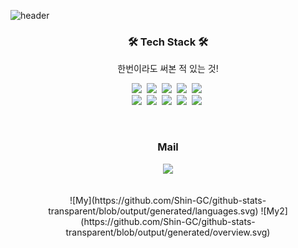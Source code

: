 ![header](https://capsule-render.vercel.app/api?type=soft&color=auto&height=150&section=header&text=GwangCheonShin&fontSize=70&animation=twinkling)

<h3 align="center">🛠 Tech Stack 🛠</h3>

<p align="center"> 한번이라도 써본 적 있는 것! </p>

<p align="center">
  <img src="https://img.shields.io/badge/Python-3766AB?style=flat-square&logo=Python&logoColor=white"/></a>&nbsp 
  <img src="https://img.shields.io/badge/Java-007396?style=flat-square&logo=Java&logoColor=white"/></a>&nbsp 
  <img src="https://img.shields.io/badge/C++-00599C?style=flat-square&logo=C%2B%2B&logoColor=white"/></a>&nbsp 
  <img src="https://img.shields.io/badge/C-A8B9CC?style=flat-square&logo=C&logoColor=white"/></a>&nbsp 
  <img src="https://img.shields.io/badge/MongoDB-47A248?style=flat-square&logo=javascript&logoColor=white"/></a>&nbsp 

  <br>
  <img src="https://img.shields.io/badge/Javascript-ffb13b?style=flat-square&logo=javascript&logoColor=white"/></a>&nbsp 
  <img src="https://img.shields.io/badge/css-1572B6?style=flat-square&logo=css3&logoColor=white"/></a>&nbsp 
  <img src="https://img.shields.io/badge/Django-092E20?style=flat-square&logo=Django&logoColor=white"/></a>&nbsp 
  <img src="https://img.shields.io/badge/Mysql-E6B91E?style=flat-square&logo=MySql&logoColor=white"/></a>&nbsp
  <img src="https://img.shields.io/badge/Flask-000000?style=flat-square&logo=MySql&logoColor=white"/></a>&nbsp 
</p>

<br>

<h3 align="center"> Mail</h3>
<p align="center">
  <a href="mailto:tlsrhkdcjs12@naver.com"><img src="https://img.shields.io/badge/Gmail-d14836?style=flat-square&logo=Gmail&logoColor=white&link=viliketh1s98@naver.com"/></a>
</p>
<br>
<div align="center">
![My](https://github.com/Shin-GC/github-stats-transparent/blob/output/generated/languages.svg)
![My2](https://github.com/Shin-GC/github-stats-transparent/blob/output/generated/overview.svg)
</div>

